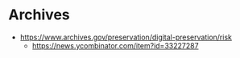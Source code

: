 # Archives

* https://www.archives.gov/preservation/digital-preservation/risk
  * https://news.ycombinator.com/item?id=33227287
